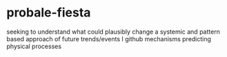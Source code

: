 # probale-fiesta
seeking to understand  what could plausibly change a systemic and pattern based approach of future trends/events  I github mechanisms  predicting  physical  processes
